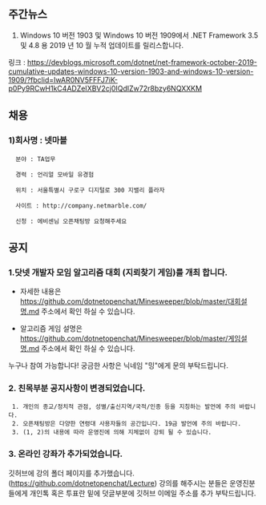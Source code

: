 ## 주간뉴스
1. Windows 10 버전 1903 및 Windows 10 버전 1909에서 .NET Framework 3.5 및 4.8 용 2019 년 10 월 누적 업데이트를 릴리스합니다.

링크 : https://devblogs.microsoft.com/dotnet/net-framework-october-2019-cumulative-updates-windows-10-version-1903-and-windows-10-version-1909/?fbclid=IwAR0NV5FFFJ7iK-p0Py9RCwH1kC4ADZeIXBV2cj0IQdIZw72r8bzy6NQXXKM

## 채용

### 1)회사명 : 넷마블  
     
      분야 : TA업무
     
      경력 : 언리얼 모바일 유경험
     
      위치 : 서울특별시 구로구 디지털로 300 지밸리 플라자
     
      사이트 : http://company.netmarble.com/
     
      신청 : 에비센님 오픈채팅방 요청해주세요
## 공지 

### 1.닷넷 개발자 모임 알고리즘 대회 (지뢰찾기 게임)를 개최 합니다.

* 자세한 내용은
https://github.com/dotnetopenchat/Minesweeper/blob/master/대회설명.md
주소에서 확인 하실 수 있습니다.

* 알고리즘 게임 설명은
https://github.com/dotnetopenchat/Minesweeper/blob/master/게임설명.md
주소에서 확인 하실 수 있습니다.

누구나 참여 가능합니다! 궁금한 사항은 닉네임 "밍"에게 문의 부탁드립니다. 

### 2. 친목부분 공지사항이 변경되었습니다.

     1. 개인의 종교/정치적 관점, 성별/출신지역/국적/인종 등을 지칭하는 발언에 주의 바랍니다.
     2. 오픈채팅방은 다양한 연령대 사용자들의 공간입니다. 19금 발언에 주의 바랍니다.
     3. (1, 2)의 내용에 따라 운영진에 의해 지체없이 강퇴 될 수 있습니다.
     
### 3. 온라인 강좌가 추가되었습니다.
깃허브에 강의 폴더 페이지를 추가했습니다.
(https://github.com/dotnetopenchat/Lecture)
강의를 해주시는 분들은 운영진분들에게 개인톡 혹은 투표란 밑에 덧글부분에 깃허브 이메일 
주소를 추가 부탁드립니다.


